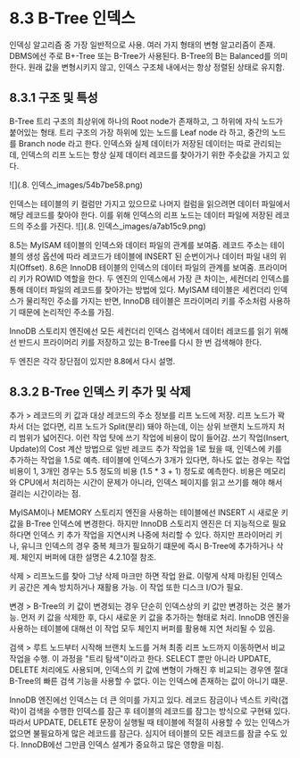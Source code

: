 # 8.3 B-Tree 인덱스
인덱싱 알고리즘 중 가장 일반적으로 사용. 여러 가지 형태의 변형 알고리즘이 존재.
DBMS에선 주로 B+-Tree 또는 B-Tree가 사용된다.
B-Tree의 B는 Balanced를 의미한다.
원래 값을 변형시키지 않고, 인덱스 구조체 내에서는 항상 정렬된 상태로 유지함.

## 8.3.1 구조 및 특성
B-Tree 트리 구조의 최상위에 하나의 Root node가 존재하고, 그 하위에 자식 노드가 붙어있는 형태.
트리 구조의 가장 하위에 있는 노드를 Leaf node 라 하고, 중간의 노드를 Branch node 라고 한다.
인덱스와 실제 데이터가 저장된 데이터는 따로 관리되는데, 인덱스의 리프 노드는 항상 실제 데이터 레코드를 찾아가기 위한 주솟값을 가지고 있다.

![](.8. 인덱스_images/54b7be58.png)

인덱스는 테이블의 키 컬럼만 가지고 있으므로 나머지 컬럼을 읽으려면 데이터 파일에서 해당 레코드를 찾아야 한다. 이를 위해 인덱스의 리프 노드는 데이터 파일에 저장된 레코드의 주소를 가진다.
![](.8. 인덱스_images/a7ab15c9.png)

8.5는 MyISAM 테이블의 인덱스와 데이터 파일의 관계를 보여줌.
레코드 주소는 테이블의 생성 옵션에 따라 레코드가 테이블에 INSERT 된 순번이거나 데이터 파일 내의 위치(Offset).
8.6은 InnoDB 테이블의 인덱스의 데이터 파일의 관계를 보여줌.
프라이머리 키가 ROWID 역할을 한다.
두 엔진의 인덱스에서 가장 큰 차이는, 세컨더리 인덱스를 통해 데이터 파일의 레코드를 찾아가는 방법에 있다.
MyISAM 테이블은 세컨더리 인덱스가 물리적인 주소를 가지는 반면, InnoDB 테이블은 프라이머리 키를 주소처럼 사용하기 때문에 논리적인 주소를 가짐.

InnoDB 스토리지 엔진에선 모든 세컨더리 인덱스 검색에서 데이터 레코드를 읽기 위해선 반드시 프라이머리 키를 저장하고 있는 B-Tree를 다시 한 번 검색해야 한다.

두 엔진은 각각 장단점이 있지만 8.8에서 다시 설명.

## 8.3.2 B-Tree 인덱스 키 추가 및 삭제
추가 > 레코드의 키 값과 대상 레코드의 주소 정보를 리프 노드에 저장. 리프 노드가 꽉 차서 더는 없다면, 리프 노드가 Split(분리) 돼야 하는데, 이는 상위 브랜치 노드까지 처리 범위가 넓어진다.
이런 작업 탓에 쓰기 작업에 비용이 많이 들어감.
쓰기 작업(Insert, Update)의 Cost 계산 방법으로 일반 레코드 추가 작업을 1로 뒀을 때, 인덱스에 키를 추가하는 작업을 1.5로 예측.
테이블에 인덱스가 3개가 있다면, 하나도 없는 경우는 작업 비용이 1, 3개인 경우는 5.5 정도의 비용 (1.5 * 3 + 1) 정도로 예측한다.
비용은 메모리와 CPU에서 처리하는 시간이 문제가 아니라, 인덱스 페이지를 읽고 쓰기를 해야 해서 걸리는 시간이라는 점.

MyISAM이나 MEMORY 스토리지 엔진을 사용하는 테이블에선 INSERT 시 새로운 키 값을 B-Tree 인덱스에 변경한다. 하지만 InnoDB 스토리지 엔진은 더 지능적으로 필요하다면 인덱스 키 추가 작업을 지연시켜 나중에 처리할 수 있다. 하지만 프라이머리 키나, 유니크 인덱스의 경우 중복 체크가 필요하기 떄문에 즉시 B-Tree에 추가하거나 삭제.
체인지 버퍼에 대한 설명은 4.2.10절 참조.

삭제 > 리프노드를 찾아 그냥 삭제 마크만 하면 작업 완료.
이렇게 삭제 마킹된 인덱스 키 공간은 계속 방치하거나 재활용 가능. 이 작업 또한 디스크 I/O가 필요.

변경 > B-Tree의 키 값이 변경되는 경우 단순히 인덱스상의 키 값만 변경하는 것은 불가능. 먼저 키 값을 삭제한 후, 다시 새로운 키 값을 추가하는 형태로 처리.
InnoDB 엔진을 사용하는 테이블에 대해선 이 작업 모두 체인지 버퍼를 활용해 지연 처리될 수 있음.

검색 > 루트 노드부터 시작해 브랜치 노드를 거쳐 최종 리프 노드까지 이동하면서 비교 작업을 수행.
이 과정을 "트리 탐색"이라고 한다.
SELECT 뿐만 아니라 UPDATE, DELETE 처리에도 사용되며, 인덱스의 키 값에 변형이 가해진 후 비교되는 경우엔 절대 B-Tree의 빠른 검색  기능을 사용할 수 없다.
이는 인덱스에 존재하는 값이 아니기 떄문.

InnoDB 엔진에선 인덱스는 더 큰 의미를 가지고 있다.
레코드 잠금이나 넥스트 키락(갭락)이 검색을 수행한 인덱스를 잠근 후 테이블의 레코드를 잠그는 방식으로 구현돼 있다. 따라서 UPDATE, DELETE 문장이 실행될 때 테이블에 적절히 사용할 수 있는 인덱스가 없으면 불필요하게 많은 레코드를 잠근다.
심지어 테이블의 모든 레코드를 잠글 수도 있다. InnoDB에선 그만큼 인덱스 설계가 중요하고 많은 영향을 미침.

